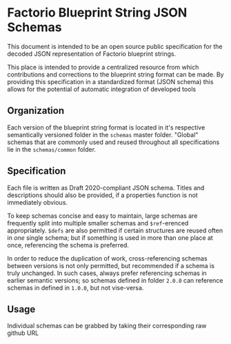 # Factorio Blueprint String JSON Schemas

This document is intended to be an open source public specification for the decoded JSON representation of Factorio blueprint strings. 

This place is intended to provide a centralized resource from which contributions and corrections to the blueprint string format can be made. By providing this specification in a standardized format (JSON schema) this allows for the potential of automatic integration of developed tools

## Organization

Each version of the blueprint string format is located in it's respective semantically versioned folder in the `schemas` master folder. "Global" schemas that are commonly used and reused throughout all specifications lie in the `schemas/common` folder.

## Specification

Each file is written as Draft 2020-compliant JSON schema. Titles and descriptions should also be provided, if a properties function is not immediately obvious.

To keep schemas concise and easy to maintain, large schemas are frequently split into multiple smaller schemas and `$ref`-erenced appropriately. `$defs` are also permitted if certain structures are reused often in *one* single schema; but if something is used in more than one place at once, referencing the schema is preferred.

In order to reduce the duplication of work, cross-referencing schemas between versions is not only permitted, but recommended if a schema is truly unchanged. In such cases, always prefer referencing schemas in earlier semantic versions; so schemas defined in folder `2.0.0` can reference schemas in defined in `1.0.0`, but not vise-versa.

## Usage

Individual schemas can be grabbed by taking their corresponding raw github URL
